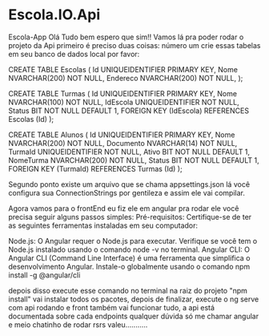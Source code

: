 # Escola.IO.Api
Escola-App
Olá Tudo bem espero que sim!!
Vamos lá pra poder rodar o projeto da Api primeiro é preciso duas coisas:
número um crie essas tabelas em seu banco de dados local por favor:

CREATE TABLE Escolas (
    Id UNIQUEIDENTIFIER PRIMARY KEY,
    Nome NVARCHAR(200) NOT NULL,
    Endereco NVARCHAR(200) NOT NULL,
);

CREATE TABLE Turmas (
    Id UNIQUEIDENTIFIER PRIMARY KEY,
    Nome NVARCHAR(100) NOT NULL,
    IdEscola UNIQUEIDENTIFIER NOT NULL,
    Status BIT NOT NULL DEFAULT 1,
    FOREIGN KEY (IdEscola) REFERENCES Escolas (Id)
);

CREATE TABLE Alunos (
    Id UNIQUEIDENTIFIER PRIMARY KEY,
    Nome NVARCHAR(200) NOT NULL,
    Documento NVARCHAR(14) NOT NULL,
    TurmaId UNIQUEIDENTIFIER NOT NULL,
    Ativo BIT NOT NULL DEFAULT 1,
    NomeTurma NVARCHAR(200) NOT NULL,
    Status BIT NOT NULL DEFAULT 1,
    FOREIGN KEY (TurmaId) REFERENCES Turmas (Id)
);

Segundo ponto existe um arquivo que se chama appsettings.json lá você configura sua ConnectionStrings por gentileza e assim ele vai compilar.



Agora vamos para o frontEnd eu fiz ele em angular pra rodar ele você precisa seguir alguns passos simples:
Pré-requisitos:
Certifique-se de ter as seguintes ferramentas instaladas em seu computador:

Node.js: O Angular requer o Node.js para executar. Verifique se você tem o Node.js instalado usando o comando node -v no terminal.
Angular CLI: O Angular CLI (Command Line Interface) é uma ferramenta que simplifica o desenvolvimento Angular. Instale-o globalmente usando o comando npm install -g @angular/cli

depois disso execute esse comando no terminal na raiz do projeto "npm install" vai instalar todos os pacotes, depois de finalizar, execute o ng serve
com api rodando e front também vai funcionar tudo, a api está documentada sobre cada endpoints qualquer dúvida só me chamar angular e meio chatinho de rodar rsrs 
valeu...........
